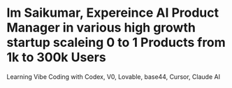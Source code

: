 # Im Saikumar, Expereince AI Product Manager in various high growth startup scaleing 0 to 1 Products from 1k to 300k Users
Learning Vibe Coding with Codex, V0, Lovable, base44, Cursor, Claude AI
